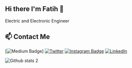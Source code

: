 ## Hi there I'm Fatih 👋

Electric and Electronic Engineer

## 📫 Contact Me
[![Medium Badge](https://img.shields.io/badge/Medium-12100E?style=for-the-badge&logo=medium&logoColor=white)] [![Twitter](https://img.shields.io/badge/Twitter-1DA1F2?style=for-the-badge&logo=twitter&logoColor=white)](https://twitter.com/aydinfatihahmet/) [![Instagram Badge](https://img.shields.io/badge/Instagram-E4405F?style=for-the-badge&logo=instagram&logoColor=white)](https://www.instagram.com/aydinfatihahmet/) [![LinkedIn](https://img.shields.io/badge/LinkedIn-0077B5?style=for-the-badge&logo=linkedin&logoColor=white)](https://tr.linkedin.com/in/aydinfatihahmet)


![Github stats 2](https://github-readme-stats.vercel.app/api?username=aydinfatihahmet&show_icons=true&theme=radical)

